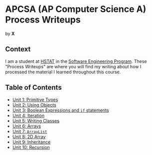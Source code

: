 # APCSA (AP Computer Science A) Process Writeups
by **X**

## Context
I am a student at [HSTAT](https://www.hstat.org/) in the [Software Engineering Program](https://hstatsep.github.io/). These "Process Writeups" are where you will find my writing about how I processed the material I learned throughout this course.

## Table of Contents
* [Unit 1: Primitive Types](writeups/01-primitives.md)
* [Unit 2: Using Objects](writeups/02-objects.md)
* [Unit 3: Boolean Expressions and `if` statements](writeups/03-boolean-ifs.md)
* [Unit 4: Iteration](writeups/04-iteration.md)
* [Unit 5: Writing Classes](writeups/05-classes.md)
* [Unit 6: Arrays](writeups/06-arrays.md)
* [Unit 7: `ArrayList`](writeups/07-arraylist.md)
* [Unit 8: 2D Array](writeups/08-2d-arrays.md)
* [Unit 9: Inheritance](writeups/09-inheritance.md)
* [Unit 10: Recursion](writeups/10-recursion.md)
